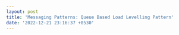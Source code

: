 ```yaml
---
layout: post
title: 'Messaging Patterns: Queue Based Load Levelling Pattern'
date: '2022-12-21 23:16:37 +0530'
---
```

